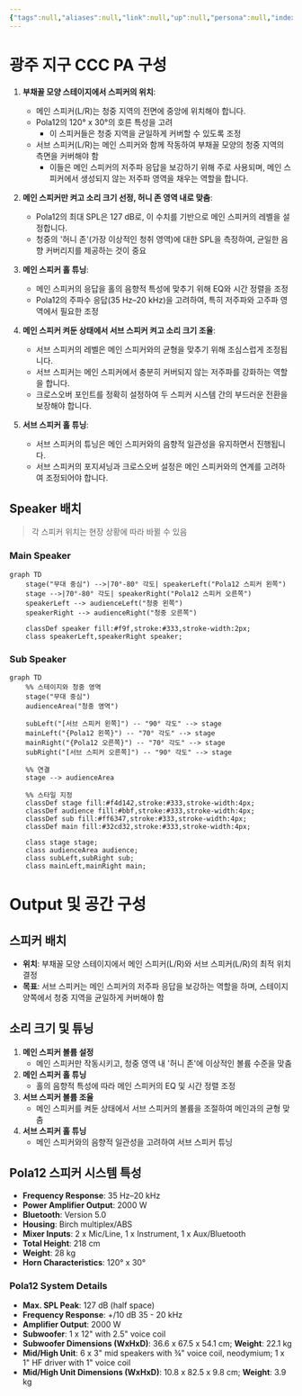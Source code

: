 ```yaml
---
{"tags":null,"aliases":null,"link":null,"up":null,"persona":null,"index":null,"date_created":"2024-02-01","date_modified":"2024-02-01","tistoryBlogName":"berom","tistoryTitle":"광주 지구 CCC PA 구성","tistoryVisibility":3,"tistoryCategory":1094205,"tistorySkipModal":true,"tistoryPostId":562,"tistoryPostUrl":"https://berom.tistory.com/562","dg-publish":true,"permalink":"/encounters/ccc-pa/","dgPassFrontmatter":true,"noteIcon":"1","created":"2024-02-01T15:12:48.036+09:00","updated":"2024-02-01T17:18:36.834+09:00"}
---
```


# 광주 지구 CCC PA 구성

1. **부채꼴 모양 스테이지에서 스피커의 위치**:
	- 메인 스피커(L/R)는 청중 지역의 전면에 중앙에 위치해야 합니다.
	- Pola12의 120° x 30°의 호른 특성을 고려
		- 이 스피커들은 청중 지역을 균일하게 커버할 수 있도록 조정
	- 서브 스피커(L/R)는 메인 스피커와 함께 작동하여 부채꼴 모양의 청중 지역의 측면을 커버해야 함
		- 이들은 메인 스피커의 저주파 응답을 보강하기 위해 주로 사용되며, 메인 스피커에서 생성되지 않는 저주파 영역을 채우는 역할을 합니다.

2. **메인 스피커만 켜고 소리 크기 선정, 허니 존 영역 내로 맞춤**:
   - Pola12의 최대 SPL은 127 dB로, 이 수치를 기반으로 메인 스피커의 레벨을 설정합니다.
   - 청중의 '허니 존'(가장 이상적인 청취 영역)에 대한 SPL을 측정하여, 균일한 음향 커버리지를 제공하는 것이 중요

3. **메인 스피커 홀 튜닝**:
	- 메인 스피커의 응답을 홀의 음향적 특성에 맞추기 위해 EQ와 시간 정렬을 조정
	- Pola12의 주파수 응답(35 Hz–20 kHz)을 고려하여, 특히 저주파와 고주파 영역에서 필요한 조정

4. **메인 스피커 켜둔 상태에서 서브 스피커 켜고 소리 크기 조율**:
	- 서브 스피커의 레벨은 메인 스피커와의 균형을 맞추기 위해 조심스럽게 조정됩니다.
	- 서브 스피커는 메인 스피커에서 충분히 커버되지 않는 저주파를 강화하는 역할을 합니다.
	- 크로스오버 포인트를 정확히 설정하여 두 스피커 시스템 간의 부드러운 전환을 보장해야 합니다.

5. **서브 스피커 홀 튜닝**:
	- 서브 스피커의 튜닝은 메인 스피커와의 음향적 일관성을 유지하면서 진행됩니다.
	- 서브 스피커의 포지셔닝과 크로스오버 설정은 메인 스피커와의 연계를 고려하여 조정되어야 합니다.

## Speaker 배치
> 각 스피커 위치는 현장 상황에 따라 바뀔 수 있음
### Main Speaker

```mermaid
graph TD
    stage("무대 중심") -->|70°-80° 각도| speakerLeft("Pola12 스피커 왼쪽")
    stage -->|70°-80° 각도| speakerRight("Pola12 스피커 오른쪽")
    speakerLeft --> audienceLeft("청중 왼쪽")
    speakerRight --> audienceRight("청중 오른쪽")

    classDef speaker fill:#f9f,stroke:#333,stroke-width:2px;
    class speakerLeft,speakerRight speaker;
```
### Sub Speaker
```mermaid
graph TD
    %% 스테이지와 청중 영역
    stage("무대 중심")
    audienceArea("청중 영역")
    
    subLeft("[서브 스피커 왼쪽]") -- "90° 각도" --> stage
    mainLeft("{Pola12 왼쪽}") -- "70° 각도" --> stage
    mainRight("{Pola12 오른쪽}") -- "70° 각도" --> stage
    subRight("[서브 스피커 오른쪽]") -- "90° 각도" --> stage

    %% 연결
    stage --> audienceArea

    %% 스타일 지정
    classDef stage fill:#f4d142,stroke:#333,stroke-width:4px;
    classDef audience fill:#bbf,stroke:#333,stroke-width:4px;
    classDef sub fill:#ff6347,stroke:#333,stroke-width:4px;
    classDef main fill:#32cd32,stroke:#333,stroke-width:4px;

    class stage stage;
    class audienceArea audience;
    class subLeft,subRight sub;
    class mainLeft,mainRight main;
```

# Output 및 공간 구성
## 스피커 배치
- **위치**: 부채꼴 모양 스테이지에서 메인 스피커(L/R)와 서브 스피커(L/R)의 최적 위치 결정
- **목표**: 서브 스피커는 메인 스피커의 저주파 응답을 보강하는 역할을 하며, 스테이지 양쪽에서 청중 지역을 균일하게 커버해야 함

## 소리 크기 및 튜닝
1. **메인 스피커 볼륨 설정**
	- 메인 스피커만 작동시키고, 청중 영역 내 '허니 존'에 이상적인 볼륨 수준을 맞춤
2. **메인 스피커 홀 튜닝**
	- 홀의 음향적 특성에 따라 메인 스피커의 EQ 및 시간 정렬 조정
3. **서브 스피커 볼륨 조율**
	- 메인 스피커를 켜둔 상태에서 서브 스피커의 볼륨을 조절하여 메인과의 균형 맞춤
4. **서브 스피커 홀 튜닝**
	- 메인 스피커와의 음향적 일관성을 고려하여 서브 스피커 튜닝

## Pola12 스피커 시스템 특성
- **Frequency Response**: 35 Hz–20 kHz
- **Power Amplifier Output**: 2000 W
- **Bluetooth**: Version 5.0
- **Housing**: Birch multiplex/ABS
- **Mixer Inputs**: 2 x Mic/Line, 1 x Instrument, 1 x Aux/Bluetooth
- **Total Height**: 218 cm
- **Weight**: 28 kg
- **Horn Characteristics**: 120° x 30°

### Pola12 System Details
- **Max. SPL Peak**: 127 dB (half space)
- **Frequency Response**: +/10 dB 35 - 20 kHz
- **Amplifier Output**: 2000 W
- **Subwoofer**: 1 x 12" with 2.5" voice coil
- **Subwoofer Dimensions (WxHxD)**: 36.6 x 67.5 x 54.1 cm; **Weight**: 22.1 kg
- **Mid/High Unit**: 6 x 3" mid speakers with ¾" voice coil, neodymium; 1 x 1" HF driver with 1" voice coil
- **Mid/High Unit Dimensions (WxHxD)**: 10.8 x 82.5 x 9.8 cm; **Weight**: 3.9 kg

